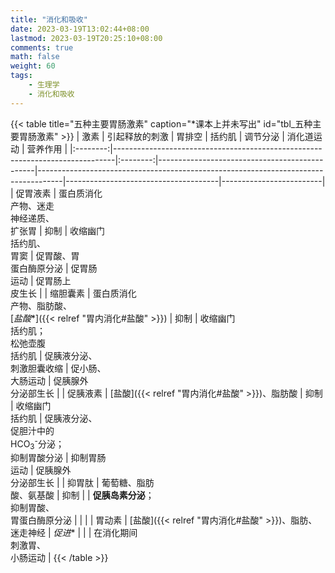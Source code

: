 ```yaml
---
title: "消化和吸收"
date: 2023-03-19T13:02:44+08:00
lastmod: 2023-03-19T20:25:10+08:00
comments: true
math: false
weight: 60
tags:
    - 生理学
    - 消化和吸收
---
```


<!--more-->

{{< table title="五种主要胃肠激素" caption="\*课本上并未写出" id="tbl_五种主要胃肠激素" >}}
|   激素   | 引起释放的刺激                                                               |  胃排空  | 括约肌                                        | 调节分泌                                                                           | 消化道运动                           | 营养作用                |
|:--------:|------------------------------------------------------------------------------|:--------:|-----------------------------------------------|------------------------------------------------------------------------------------|--------------------------------------|-------------------------|
| 促胃液素 | 蛋白质消化<br/>产物、迷走<br/>神经递质、<br/>扩张胃                          |   抑制   | 收缩幽门<br/>括约肌、<br/>胃窦                | 促胃酸、胃<br/>蛋白酶原分泌                                                        | 促胃肠<br/>运动                      | 促胃肠上<br/>皮生长     |
| 缩胆囊素 | 蛋白质消化<br/>产物、脂肪酸、<br/>[*盐酸*\*]({{< relref "胃内消化#盐酸" >}}) |   抑制   | 收缩幽门<br/>括约肌；<br/>松弛壶腹<br/>括约肌 | 促胰液分泌、<br/>刺激胆囊收缩                                                      | 促小肠、<br/>大肠运动                | 促胰腺外<br/>分泌部生长 |
| 促胰液素 | [盐酸]({{< relref "胃内消化#盐酸" >}})、脂肪酸                               |   抑制   | 收缩幽门<br/>括约肌                           | 促胰液分泌、<br/>促胆汁中的<br/>HCO<sub>3</sub><sup>-</sup>分泌；<br/>抑制胃酸分泌 | 抑制胃肠<br/>运动                    | 促胰腺外<br/>分泌部生长 |
|  抑胃肽  | 葡萄糖、脂肪<br/>酸、氨基酸                                                  |   抑制   |                                               | **促胰岛素分泌**；<br/>抑制胃酸、<br/>胃蛋白酶原分泌                               |                                      |                         |
|  胃动素  | [盐酸]({{< relref "胃内消化#盐酸" >}})、脂肪、<br/>迷走神经                  | *促进*\* |                                               |                                                                                    | 在消化期间<br/>刺激胃、<br/>小肠运动 |
{{< /table >}}
